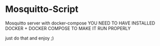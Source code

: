 # Mosquitto-Script
Mosquitto server with docker-compose 
YOU NEED TO HAVE INSTALLED DOCKER + DOCKER COMPOSE TO MAKE IT RUN PROPERLY

just do that and enjoy ;)
